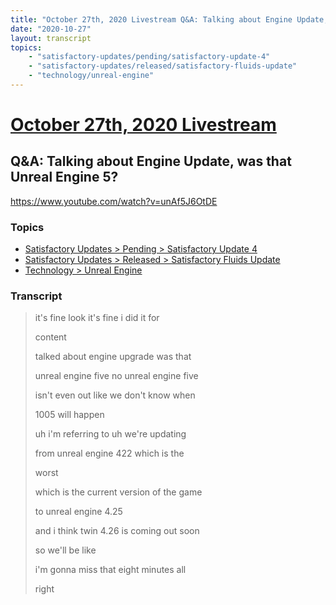 ```yaml
---
title: "October 27th, 2020 Livestream Q&A: Talking about Engine Update, was that Unreal Engine 5?"
date: "2020-10-27"
layout: transcript
topics:
    - "satisfactory-updates/pending/satisfactory-update-4"
    - "satisfactory-updates/released/satisfactory-fluids-update"
    - "technology/unreal-engine"
---
```

# [October 27th, 2020 Livestream](../2020-10-27.md)
## Q&A: Talking about Engine Update, was that Unreal Engine 5?
https://www.youtube.com/watch?v=unAf5J6OtDE

### Topics
* [Satisfactory Updates > Pending > Satisfactory Update 4](../topics/satisfactory-updates/pending/satisfactory-update-4.md)
* [Satisfactory Updates > Released > Satisfactory Fluids Update](../topics/satisfactory-updates/released/satisfactory-fluids-update.md)
* [Technology > Unreal Engine](../topics/technology/unreal-engine.md)

### Transcript

> it's fine look it's fine i did it for
>
> content
>
> talked about engine upgrade was that
>
> unreal engine five no unreal engine five
>
> isn't even out like we don't know when
>
> 1005 will happen
>
> uh i'm referring to uh we're updating
>
> from unreal engine 422 which is the
>
> worst
>
> which is the current version of the game
>
> to unreal engine 4.25
>
> and i think twin 4.26 is coming out soon
>
> so we'll be like
>
> i'm gonna miss that eight minutes all
>
> right
